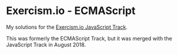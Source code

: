 # Exercism.io - ECMAScript

My solutions for the [Exercism.io JavaScript Track](https://exercism.io/my/tracks/javascript). 

This was formerly the ECMAScript Track, but it was merged with the JavaScript Track in August 2018.
